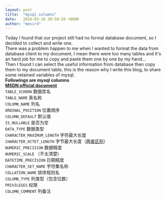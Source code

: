```yaml
---
layout: post
title:  "mysql columns"
date:   2016-03-16 20:50:20 +0800
author: "mesird"
---
```


Today I found that our project still had no formal database document, so I decided to collect and write one.  
There was a problem happen to me when I wanted to format the data from database client to my document, I mean there were too many tables and it's an hard job for me to copy and paste them one by one by my hand...  
Then I found I can select the useful information from database then copy them to my document table, this is the reason why I write this blog, to share some retained variables of mysql.  
**Followings are mysql columns**  
[**MSDN official document**](https://msdn.microsoft.com/en-us/library/ms188348.aspx)  
`TABLE_SCHEMA`                 数据库名  
`TABLE_NAME`                   表名称  
`COLUMN_NAME`                  列名  
`ORDINAL_POSITION`             位置顺序  
`COLUMN_DEFAULT`               默认值  
`IS_NULLABLE`                  是否为空  
`DATA_TYPE`                    数据类型  
`CHARACTER_MAXIMUM_LENGTH`     字符最大长度  
`CHARACTER_OCTET_LENGTH`       字节最大长度（[两者区别](http://dba.stackexchange.com/questions/74153/difference-between-character-maximum-length-and-character-octet-length)）  
`NUMERIC_PRECISION`            数据精度  
`NUMERIC_SCALE`                （不太清楚）  
`DATETIME_PRECISION`           日期精度  
`CHARACTER_SET_NAME`           字符集名称  
`COLLATION_NAME`               排序规则名  
`COLUMN_TYPE`                  列类型（包含位数）  
`PRIVILEGES`                   权限  
`COLUMN_COMMENT`               列备注  

